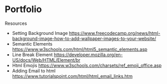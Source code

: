 # Portfolio






















Resources
- Setting Background Image https://www.freecodecamp.org/news/html-background-image-how-to-add-wallpaper-images-to-your-website/
- Semantic Elements https://www.w3schools.com/html/html5_semantic_elements.asp
- Line Break Element https://developer.mozilla.org/en-US/docs/Web/HTML/Element/br
- Html Emojis https://www.w3schools.com/charsets/ref_emoji_office.asp
- Adding Email to html https://www.tutorialspoint.com/html/html_email_links.htm